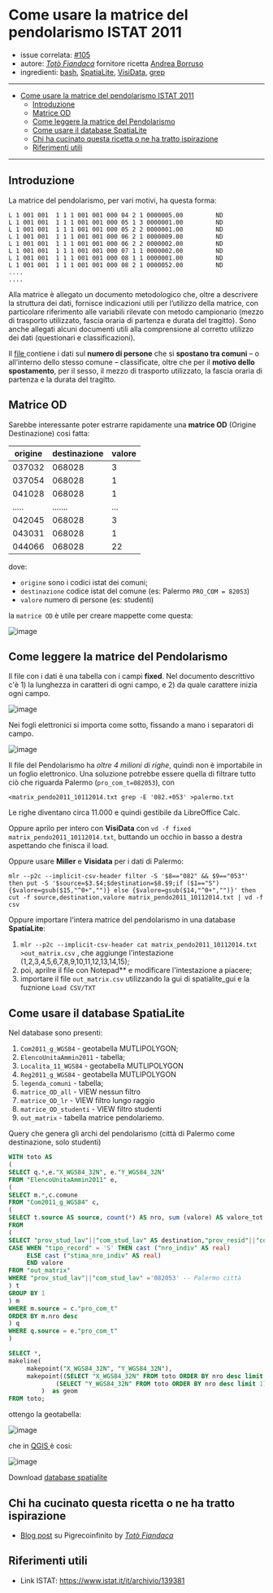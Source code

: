 # Come usare la matrice del pendolarismo ISTAT 2011

- issue correlata: [#105](https://github.com/opendatasicilia/tansignari/issues/105)
- autore:  _[Totò Fiandaca](https://twitter.com/totofiandaca?lang=it)_ fornitore ricetta [Andrea Borruso](https://twitter.com/aborruso)
- ingredienti: [bash](https://it.wikipedia.org/wiki/Bash), [SpatiaLite](https://www.gaia-gis.it/fossil/libspatialite/index), [VisiData](https://www.visidata.org/), [grep](https://it.wikipedia.org/wiki/Grep)
  
---

<!-- TOC -->

- [Come usare la matrice del pendolarismo ISTAT 2011](#come-usare-la-matrice-del-pendolarismo-istat-2011)
  - [Introduzione](#introduzione)
  - [Matrice OD](#matrice-od)
  - [Come leggere la matrice del Pendolarismo](#come-leggere-la-matrice-del-pendolarismo)
  - [Come usare il database SpatiaLite](#come-usare-il-database-spatialite)
  - [Chi ha cucinato questa ricetta o ne ha tratto ispirazione](#chi-ha-cucinato-questa-ricetta-o-ne-ha-tratto-ispirazione)
  - [Riferimenti utili](#riferimenti-utili)

<!-- /TOC -->

---

## Introduzione

La matrice del pendolarismo, per vari motivi, ha questa forma:

```
L 1 001 001  1 1 1 001 001 000 04 2 1 0000005.00         ND  
L 1 001 001  1 1 1 001 001 000 05 1 3 0000001.00         ND  
L 1 001 001  1 1 1 001 001 000 05 2 2 0000001.00         ND  
L 1 001 001  1 1 1 001 001 000 06 2 1 0000009.00         ND  
L 1 001 001  1 1 1 001 001 000 06 2 2 0000002.00         ND  
L 1 001 001  1 1 1 001 001 000 07 1 1 0000002.00         ND  
L 1 001 001  1 1 1 001 001 000 08 1 1 0000001.00         ND  
L 1 001 001  1 1 1 001 001 000 08 2 1 0000052.00         ND  
....
....
```

Alla matrice è allegato un documento metodologico che, oltre a descrivere la struttura dei dati, fornisce indicazioni utili per l’utilizzo della matrice, con particolare riferimento alle variabili rilevate con metodo campionario (mezzo di trasporto utilizzato, fascia oraria di partenza e durata del tragitto). Sono anche allegati alcuni documenti utili alla comprensione al corretto utilizzo dei dati (questionari e classificazioni).

Il [file ](http://www.istat.it/storage/cartografia/matrici_pendolarismo/matrici_pendolarismo_2011.zip) contiene i dati sul **numero di persone** che si **spostano tra comuni** – o all’interno dello stesso comune – classificate, oltre che per il **motivo dello spostamento**, per il sesso, il mezzo di trasporto utilizzato, la fascia oraria di partenza e la durata del tragitto.

## Matrice OD

Sarebbe interessante poter estrarre rapidamente una **matrice OD** (Origine Destinazione) cosi fatta:

origine|destinazione|valore
-------|------------|-----
037032|068028|3
037054|068028|1
041028|068028|1
.....|.......|...
042045|068028|3
043031|068028|1
044066|068028|22

dove:

* `origine` sono i codici istat dei comuni;
* `destinazione` codice istat del comune (es: Palermo `PRO_COM = 82053`)
* `valore` numero di persone (es: studenti)

la `matrice OD` è utile per creare mappette come questa:

![image](https://user-images.githubusercontent.com/7631137/72556528-1b779a00-389f-11ea-9269-5af5bbeac7bc.png)

## Come leggere la matrice del Pendolarismo

Il file con i dati è una tabella con i campi **fixed**. Nel documento descrittivo c'è 1) la lunghezza in caratteri di ogni campo, e 2) da quale carattere inizia ogni campo.

![image](https://user-images.githubusercontent.com/30607/72565191-a1044580-38b1-11ea-81e4-8fda777f2348.png)

Nei fogli elettronici si importa come sotto, fissando a mano i separatori di campo.

![image](https://user-images.githubusercontent.com/30607/72565302-dad54c00-38b1-11ea-8df1-114e82010606.png)

Il file del Pendolarismo ha _oltre 4 milioni di righe_, quindi non è importabile in un foglio elettronico. Una soluzione potrebbe essere quella di filtrare tutto ciò che riguarda Palermo (`pro_com_t=082053`), con 

```
<matrix_pendo2011_10112014.txt grep -E '082.+053' >palermo.txt
```

Le righe diventano circa 11.000 e quindi gestibile da LibreOffice Calc.

Oppure aprilo per intero con **VisiData** con `vd -f fixed matrix_pendo2011_10112014.txt`, buttando un occhio in basso a destra aspettando che finisca il load.

Oppure usare **Miller** e **Visidata** per i dati di Palermo:

```
mlr --p2c --implicit-csv-header filter -S '$8=="082" && $9=="053"' then put -S '$source=$3.$4;$destination=$8.$9;if ($1=="S") {$valore=gsub($15,"^0+","")} else {$valore=gsub($14,"^0+","")}' then cut -f source,destination,valore matrix_pendo2011_10112014.txt | vd -f csv
```

Oppure importare l'intera matrice del pendolarismo in una database **SpatiaLite**:

1. `mlr --p2c --implicit-csv-header cat matrix_pendo2011_10112014.txt >out_matrix.csv` , che aggiunge l'intestazione (1,2,3,4,5,6,7,8,9,10,11,12,13,14,15);
2. poi, aprilre il file con Notepad** e modificare l'intestazione a piacere;
3. importare il file `out_matrix.csv` utilizzando la gui di spatialite_gui e la fuznione `Load CSV/TXT`

##  Come usare il database SpatiaLite

Nel database sono presenti:

1. `Com2011_g_WGS84` - geotabella MUTLIPOLYGON;
2. `ElencoUnitaAmmin2011` - tabella;
3. `Localita_11_WGS84` - geotabella MUTLIPOLYGON
4. `Reg2011_g_WGS84` - geotabella MUTLIPOLYGON
5. `legenda_comuni` - tabella;
6. `matrice_OD_all` - VIEW nessun filtro
7. `matrice_OD_lr` - VIEW filtro lungo raggio
8. `matrice_OD_studenti` - VIEW filtro studenti
9. `out_matrix` - tabella matrice pendolariemo.

Query che genera gli archi del pendolarismo (città di Palermo come destinazione, solo studenti)

```SQL
WITH toto AS
(
SELECT q.*,e."X_WGS84_32N", e."Y_WGS84_32N"
FROM "ElencoUnitaAmmin2011" e,
(
SELECT m.*,c.comune
FROM "Com2011_g_WGS84" c,
(
SELECT t.source AS source, count(*) AS nro, sum (valore) AS valore_tot
FROM
(
SELECT "prov_stud_lav"||"com_stud_lav" AS destination,"prov_resid"||"com_resid" AS source, 
CASE WHEN "tipo_record" = 'S' THEN cast ("nro_indiv" AS real)
     ELSE cast ("stima_nro_indiv" AS real)
     END valore
FROM "out_matrix"
WHERE "prov_stud_lav"||"com_stud_lav" ='082053' -- Palermo città
) t
GROUP BY 1
) m
WHERE m.source = c."pro_com_t"
ORDER BY m.nro desc
) q
WHERE q.source = e."pro_com_t"
)

SELECT *,
makeline(
	 makepoint("X_WGS84_32N", "Y_WGS84_32N"),
	 makepoint((SELECT "X_WGS84_32N" FROM toto ORDER BY nro desc limit 1), 
		     (SELECT "Y_WGS84_32N" FROM toto ORDER BY nro desc limit 1)) 
         )	as geom
FROM toto;
```

ottengo la geotabella:

![image](https://user-images.githubusercontent.com/7631137/72679835-623ddd80-3ab3-11ea-9a93-2f56689348d6.png)

che in [QGIS ](https://qgis.org/it/site/)è cosi:

![image](https://user-images.githubusercontent.com/7631137/72679866-d5475400-3ab3-11ea-8c15-ad4f08f74e25.png)

Download [database spatialite](5kYjTDB39fGKX5RwRx7hTkBQ2ZyPkHdLsygoFUfZYRE)

## Chi ha cucinato questa ricetta o ne ha tratto ispirazione

- [Blog post](https://pigrecoinfinito.com/2020/01/15/pendolarismo-come-creare-un-hub-line-con-qgis/) su Pigrecoinfinito by  _[Totò Fiandaca](https://twitter.com/totofiandaca?lang=it)_

## Riferimenti utili

- Link ISTAT: <https://www.istat.it/it/archivio/139381>



